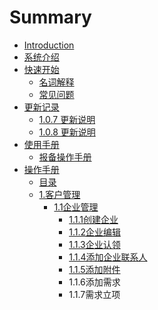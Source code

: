 # Summary

* [Introduction](README.md)
* [系统介绍](/系统介绍.md)
* [快速开始](/快速开始.md)
  * [名词解释](/快速开始.md)
  * [常见问题](/常见问题.md)
* [更新记录](geng-xin-ji-lu.md)
  * [1.0.7 更新说明](/107-geng-xin-shuo-ming.md)
  * [1.0.8 更新说明](/108-geng-xin-shuo-ming.md)
* [使用手册](/shi-yong-shou-ce.md)
  * [报备操作手册](/bao-bei-cao-zuo-shou-ce.md)
* [操作手册](mu-lu.md)
  * [目录](mu-lu/test.md)
  * [1.客户管理](mu-lu/ke-hu-guan-li.md)
    * [1.1企业管理](mu-lu/ke-hu-guan-li/qi-ye-guan-li.md)
      * [1.1.1创建企业](mu-lu/ke-hu-guan-li/qi-ye-guan-li/111chuang-jian-qi-ye.md)
      * [1.1.2企业编辑](mu-lu/ke-hu-guan-li/qi-ye-guan-li/112qi-ye-bian-ji.md)
      * [1.1.3企业认领](mu-lu/ke-hu-guan-li/qi-ye-guan-li/113qi-ye-ren-ling.md)
      * [1.1.4添加企业联系人](mu-lu/ke-hu-guan-li/qi-ye-guan-li/114tian-jia-qi-ye-lian-xi-ren.md)
      * [1.1.5添加附件](mu-lu/ke-hu-guan-li/qi-ye-guan-li/115tian-jia-fu-jian.md)
      * 1.1.6添加需求
      * 1.1.7需求立项

